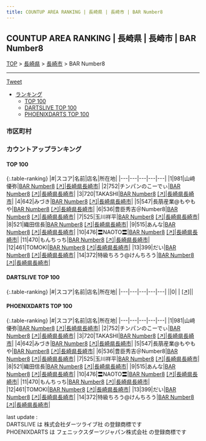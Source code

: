 ```yaml
---
title: COUNTUP AREA RANKING | 長崎県 | 長崎市 | BAR Number8
---
```

## COUNTUP AREA RANKING | 長崎県 | 長崎市 | BAR Number8

[TOP](/darts/rank/) > [長崎県](/darts/rank/長崎県/) > [長崎市](/darts/rank/長崎県/長崎市/) > BAR Number8

___

<a href="https://twitter.com/share?ref_src=twsrc%5Etfw" data-text="COUNTUP AREA RANKING | 長崎県長崎市BAR Number8" class="twitter-share-button" data-hashtags="DARTSLIVE,PHOENIXDARTS,darts,ダーツ" data-show-count="false">Tweet</a>

* [ランキング](#カウントアップランキング)
    * [TOP 100](#top-100)
    * [DARTSLIVE TOP 100](#dartslive-top-100)
    * [PHOENIXDARTS TOP 100](#phoenixdarts-top-100)

### 市区町村

<ul>

</ul>

### カウントアップランキング

#### TOP 100



{:.table-ranking}
|#|スコア|名前|店名|所在地|
|---|---|---|---|---|
|1|981|<span class="rank-name-pd">山﨑 優弥</span>|<a href="/darts/rank/shops/92675.html">BAR Number8</a> <a href="https://vs.phoenixdarts.com/jp/shop/shopDetailInfo/s_92675?s_seq=92675">[↗]</a>|<a href="/darts/rank/長崎県/長崎市">長崎県長崎市</a>|
|2|752|<span class="rank-name-pd">チンパンのこーでぃ</span>|<a href="/darts/rank/shops/92675.html">BAR Number8</a> <a href="https://vs.phoenixdarts.com/jp/shop/shopDetailInfo/s_92675?s_seq=92675">[↗]</a>|<a href="/darts/rank/長崎県/長崎市">長崎県長崎市</a>|
|3|720|<span class="rank-name-pd">TAKASHI</span>|<a href="/darts/rank/shops/92675.html">BAR Number8</a> <a href="https://vs.phoenixdarts.com/jp/shop/shopDetailInfo/s_92675?s_seq=92675">[↗]</a>|<a href="/darts/rank/長崎県/長崎市">長崎県長崎市</a>|
|4|642|<span class="rank-name-pd">みづき</span>|<a href="/darts/rank/shops/92675.html">BAR Number8</a> <a href="https://vs.phoenixdarts.com/jp/shop/shopDetailInfo/s_92675?s_seq=92675">[↗]</a>|<a href="/darts/rank/長崎県/長崎市">長崎県長崎市</a>|
|5|547|<span class="rank-name-pd">長萠産業@もやもや</span>|<a href="/darts/rank/shops/92675.html">BAR Number8</a> <a href="https://vs.phoenixdarts.com/jp/shop/shopDetailInfo/s_92675?s_seq=92675">[↗]</a>|<a href="/darts/rank/長崎県/長崎市">長崎県長崎市</a>|
|6|536|<span class="rank-name-pd">豊臣秀吉＠Number8</span>|<a href="/darts/rank/shops/92675.html">BAR Number8</a> <a href="https://vs.phoenixdarts.com/jp/shop/shopDetailInfo/s_92675?s_seq=92675">[↗]</a>|<a href="/darts/rank/長崎県/長崎市">長崎県長崎市</a>|
|7|525|<span class="rank-name-pd">玉川祥平</span>|<a href="/darts/rank/shops/92675.html">BAR Number8</a> <a href="https://vs.phoenixdarts.com/jp/shop/shopDetailInfo/s_92675?s_seq=92675">[↗]</a>|<a href="/darts/rank/長崎県/長崎市">長崎県長崎市</a>|
|8|521|<span class="rank-name-pd">織田信長</span>|<a href="/darts/rank/shops/92675.html">BAR Number8</a> <a href="https://vs.phoenixdarts.com/jp/shop/shopDetailInfo/s_92675?s_seq=92675">[↗]</a>|<a href="/darts/rank/長崎県/長崎市">長崎県長崎市</a>|
|9|515|<span class="rank-name-pd">あんな</span>|<a href="/darts/rank/shops/92675.html">BAR Number8</a> <a href="https://vs.phoenixdarts.com/jp/shop/shopDetailInfo/s_92675?s_seq=92675">[↗]</a>|<a href="/darts/rank/長崎県/長崎市">長崎県長崎市</a>|
|10|476|<span class="rank-name-pd">〓NAOTO〓</span>|<a href="/darts/rank/shops/92675.html">BAR Number8</a> <a href="https://vs.phoenixdarts.com/jp/shop/shopDetailInfo/s_92675?s_seq=92675">[↗]</a>|<a href="/darts/rank/長崎県/長崎市">長崎県長崎市</a>|
|11|470|<span class="rank-name-pd">もんちっち</span>|<a href="/darts/rank/shops/92675.html">BAR Number8</a> <a href="https://vs.phoenixdarts.com/jp/shop/shopDetailInfo/s_92675?s_seq=92675">[↗]</a>|<a href="/darts/rank/長崎県/長崎市">長崎県長崎市</a>|
|12|461|<span class="rank-name-pd">TOMOKI</span>|<a href="/darts/rank/shops/92675.html">BAR Number8</a> <a href="https://vs.phoenixdarts.com/jp/shop/shopDetailInfo/s_92675?s_seq=92675">[↗]</a>|<a href="/darts/rank/長崎県/長崎市">長崎県長崎市</a>|
|13|399|<span class="rank-name-pd">だい</span>|<a href="/darts/rank/shops/92675.html">BAR Number8</a> <a href="https://vs.phoenixdarts.com/jp/shop/shopDetailInfo/s_92675?s_seq=92675">[↗]</a>|<a href="/darts/rank/長崎県/長崎市">長崎県長崎市</a>|
|14|372|<span class="rank-name-pd">特級ちろう@けんちろう</span>|<a href="/darts/rank/shops/92675.html">BAR Number8</a> <a href="https://vs.phoenixdarts.com/jp/shop/shopDetailInfo/s_92675?s_seq=92675">[↗]</a>|<a href="/darts/rank/長崎県/長崎市">長崎県長崎市</a>|


#### DARTSLIVE TOP 100



{:.table-ranking}
|#|スコア|名前|店名|所在地|
|---|---|---|---|---|
||0|<span class="rank-name-dl"> </span>|<a href="/darts/rank/shops/.html"></a> <a href="">[↗]</a>|<a href="/darts/rank//"></a>|


#### PHOENIXDARTS TOP 100



{:.table-ranking}
|#|スコア|名前|店名|所在地|
|---|---|---|---|---|
|1|981|<span class="rank-name-pd">山﨑 優弥</span>|<a href="/darts/rank/shops/92675.html">BAR Number8</a> <a href="https://vs.phoenixdarts.com/jp/shop/shopDetailInfo/s_92675?s_seq=92675">[↗]</a>|<a href="/darts/rank/長崎県/長崎市">長崎県長崎市</a>|
|2|752|<span class="rank-name-pd">チンパンのこーでぃ</span>|<a href="/darts/rank/shops/92675.html">BAR Number8</a> <a href="https://vs.phoenixdarts.com/jp/shop/shopDetailInfo/s_92675?s_seq=92675">[↗]</a>|<a href="/darts/rank/長崎県/長崎市">長崎県長崎市</a>|
|3|720|<span class="rank-name-pd">TAKASHI</span>|<a href="/darts/rank/shops/92675.html">BAR Number8</a> <a href="https://vs.phoenixdarts.com/jp/shop/shopDetailInfo/s_92675?s_seq=92675">[↗]</a>|<a href="/darts/rank/長崎県/長崎市">長崎県長崎市</a>|
|4|642|<span class="rank-name-pd">みづき</span>|<a href="/darts/rank/shops/92675.html">BAR Number8</a> <a href="https://vs.phoenixdarts.com/jp/shop/shopDetailInfo/s_92675?s_seq=92675">[↗]</a>|<a href="/darts/rank/長崎県/長崎市">長崎県長崎市</a>|
|5|547|<span class="rank-name-pd">長萠産業@もやもや</span>|<a href="/darts/rank/shops/92675.html">BAR Number8</a> <a href="https://vs.phoenixdarts.com/jp/shop/shopDetailInfo/s_92675?s_seq=92675">[↗]</a>|<a href="/darts/rank/長崎県/長崎市">長崎県長崎市</a>|
|6|536|<span class="rank-name-pd">豊臣秀吉＠Number8</span>|<a href="/darts/rank/shops/92675.html">BAR Number8</a> <a href="https://vs.phoenixdarts.com/jp/shop/shopDetailInfo/s_92675?s_seq=92675">[↗]</a>|<a href="/darts/rank/長崎県/長崎市">長崎県長崎市</a>|
|7|525|<span class="rank-name-pd">玉川祥平</span>|<a href="/darts/rank/shops/92675.html">BAR Number8</a> <a href="https://vs.phoenixdarts.com/jp/shop/shopDetailInfo/s_92675?s_seq=92675">[↗]</a>|<a href="/darts/rank/長崎県/長崎市">長崎県長崎市</a>|
|8|521|<span class="rank-name-pd">織田信長</span>|<a href="/darts/rank/shops/92675.html">BAR Number8</a> <a href="https://vs.phoenixdarts.com/jp/shop/shopDetailInfo/s_92675?s_seq=92675">[↗]</a>|<a href="/darts/rank/長崎県/長崎市">長崎県長崎市</a>|
|9|515|<span class="rank-name-pd">あんな</span>|<a href="/darts/rank/shops/92675.html">BAR Number8</a> <a href="https://vs.phoenixdarts.com/jp/shop/shopDetailInfo/s_92675?s_seq=92675">[↗]</a>|<a href="/darts/rank/長崎県/長崎市">長崎県長崎市</a>|
|10|476|<span class="rank-name-pd">〓NAOTO〓</span>|<a href="/darts/rank/shops/92675.html">BAR Number8</a> <a href="https://vs.phoenixdarts.com/jp/shop/shopDetailInfo/s_92675?s_seq=92675">[↗]</a>|<a href="/darts/rank/長崎県/長崎市">長崎県長崎市</a>|
|11|470|<span class="rank-name-pd">もんちっち</span>|<a href="/darts/rank/shops/92675.html">BAR Number8</a> <a href="https://vs.phoenixdarts.com/jp/shop/shopDetailInfo/s_92675?s_seq=92675">[↗]</a>|<a href="/darts/rank/長崎県/長崎市">長崎県長崎市</a>|
|12|461|<span class="rank-name-pd">TOMOKI</span>|<a href="/darts/rank/shops/92675.html">BAR Number8</a> <a href="https://vs.phoenixdarts.com/jp/shop/shopDetailInfo/s_92675?s_seq=92675">[↗]</a>|<a href="/darts/rank/長崎県/長崎市">長崎県長崎市</a>|
|13|399|<span class="rank-name-pd">だい</span>|<a href="/darts/rank/shops/92675.html">BAR Number8</a> <a href="https://vs.phoenixdarts.com/jp/shop/shopDetailInfo/s_92675?s_seq=92675">[↗]</a>|<a href="/darts/rank/長崎県/長崎市">長崎県長崎市</a>|
|14|372|<span class="rank-name-pd">特級ちろう@けんちろう</span>|<a href="/darts/rank/shops/92675.html">BAR Number8</a> <a href="https://vs.phoenixdarts.com/jp/shop/shopDetailInfo/s_92675?s_seq=92675">[↗]</a>|<a href="/darts/rank/長崎県/長崎市">長崎県長崎市</a>|


<div class="footer border-top border-gray-light mt-5 pt-3 text-right text-gray">
    last update : <span style="font-weight: italic" id="foot_last_modified"></span><br />
    DARTSLIVE は 株式会社ダーツライブ社 の登録商標です<br />
    PHOENIXDARTS は フェニックスダーツジャパン株式会社 の登録商標です<br />
</div>

<script src="https://cdnjs.cloudflare.com/ajax/libs/jquery.tablesorter/2.31.3/js/jquery.tablesorter.min.js" integrity="sha512-qzgd5cYSZcosqpzpn7zF2ZId8f/8CHmFKZ8j7mU4OUXTNRd5g+ZHBPsgKEwoqxCtdQvExE5LprwwPAgoicguNg==" crossorigin="anonymous" referrerpolicy="no-referrer"></script>
<link rel="stylesheet" href="https://cdnjs.cloudflare.com/ajax/libs/jquery.tablesorter/2.31.3/css/theme.default.min.css" integrity="sha512-wghhOJkjQX0Lh3NSWvNKeZ0ZpNn+SPVXX1Qyc9OCaogADktxrBiBdKGDoqVUOyhStvMBmJQ8ZdMHiR3wuEq8+w==" crossorigin="anonymous" referrerpolicy="no-referrer" />
<script>
$(function() {
    $(".table-ranking").tablesorter({sortList:[[0, 0]]});
    $("#foot_last_modified").text(formatDate(new Date(document.lastModified), 'yyyy-MM-dd HH:mm:ss'));
});
</script>

<script async src="https://platform.twitter.com/widgets.js" charset="utf-8"></script>